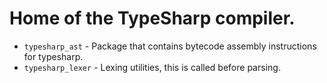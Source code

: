 # Home of the TypeSharp compiler.
 - `typesharp_ast` - Package that contains bytecode assembly instructions for typesharp.
 - `typesharp_lexer` - Lexing utilities, this is called before parsing.